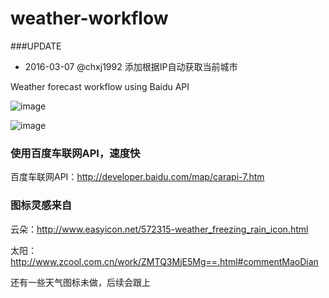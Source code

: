 weather-workflow
================

###UPDATE

- 2016-03-07
@chxj1992  添加根据IP自动获取当前城市

Weather forecast workflow using Baidu API

![image](https://github.com/wensonsmith/weather-workflow/raw/master/baidu_weather.png)  

![image](https://github.com/wensonsmith/weather-workflow/raw/master/baidu_weather-2.png)

### 使用百度车联网API，速度快

百度车联网API：http://developer.baidu.com/map/carapi-7.htm


### 图标灵感来自

云朵：http://www.easyicon.net/572315-weather_freezing_rain_icon.html

太阳：http://www.zcool.com.cn/work/ZMTQ3MjE5Mg==.html#commentMaoDian

还有一些天气图标未做，后续会跟上


